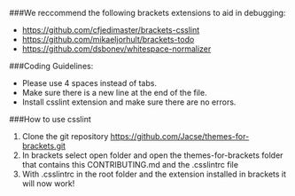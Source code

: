###We reccommend the following brackets extensions to aid in debugging:

* https://github.com/cfjedimaster/brackets-csslint
* https://github.com/mikaeljorhult/brackets-todo
* https://github.com/dsbonev/whitespace-normalizer

###Coding Guidelines:

* Please use 4 spaces instead of tabs.
* Make sure there is a new line at the end of the file.
* Install csslint extension and make sure there are no errors.

###How to use csslint

1. Clone the git repository https://github.com/Jacse/themes-for-brackets.git
2. In brackets select open folder and open the themes-for-brackets folder that contains this CONTRIBUTING.md and the .csslintrc file
3. With .csslintrc in the root folder and the extension installed in brackets it will now work!
